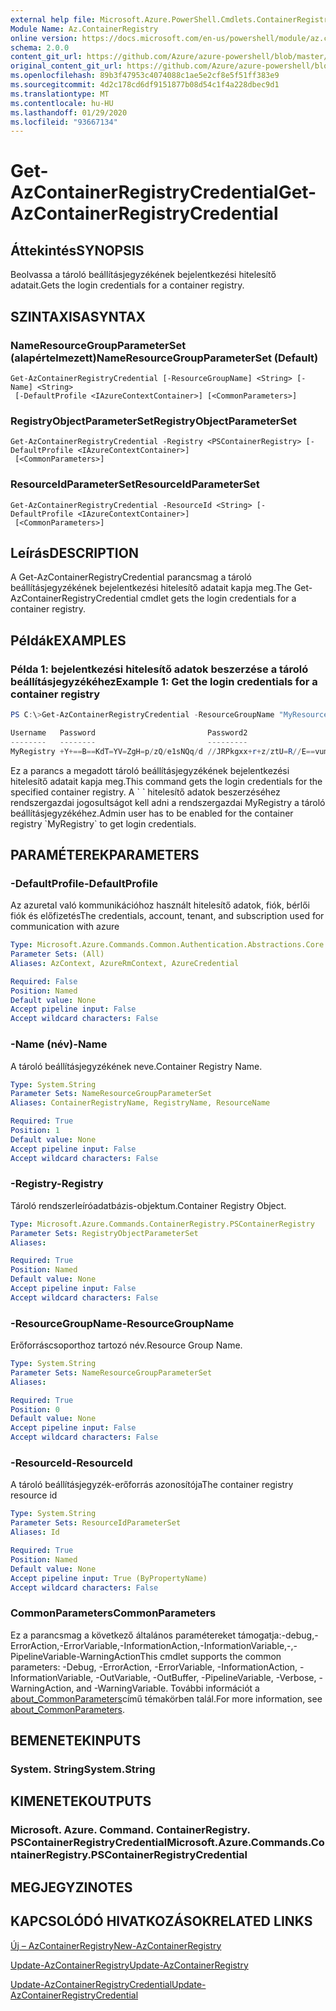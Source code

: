 ```yaml
---
external help file: Microsoft.Azure.PowerShell.Cmdlets.ContainerRegistry.dll-Help.xml
Module Name: Az.ContainerRegistry
online version: https://docs.microsoft.com/en-us/powershell/module/az.containerregistry/get-azcontainerregistrycredential
schema: 2.0.0
content_git_url: https://github.com/Azure/azure-powershell/blob/master/src/ContainerRegistry/ContainerRegistry/help/Get-AzContainerRegistryCredential.md
original_content_git_url: https://github.com/Azure/azure-powershell/blob/master/src/ContainerRegistry/ContainerRegistry/help/Get-AzContainerRegistryCredential.md
ms.openlocfilehash: 89b3f47953c4074088c1ae5e2cf8e5f51ff383e9
ms.sourcegitcommit: 4d2c178cd6df9151877b08d54c1f4a228dbec9d1
ms.translationtype: MT
ms.contentlocale: hu-HU
ms.lasthandoff: 01/29/2020
ms.locfileid: "93667134"
---
```

# <span data-ttu-id="3ec1d-101">Get-AzContainerRegistryCredential</span><span class="sxs-lookup"><span data-stu-id="3ec1d-101">Get-AzContainerRegistryCredential</span></span>

## <span data-ttu-id="3ec1d-102">Áttekintés</span><span class="sxs-lookup"><span data-stu-id="3ec1d-102">SYNOPSIS</span></span>
<span data-ttu-id="3ec1d-103">Beolvassa a tároló beállításjegyzékének bejelentkezési hitelesítő adatait.</span><span class="sxs-lookup"><span data-stu-id="3ec1d-103">Gets the login credentials for a container registry.</span></span>

## <span data-ttu-id="3ec1d-104">SZINTAXISA</span><span class="sxs-lookup"><span data-stu-id="3ec1d-104">SYNTAX</span></span>

### <span data-ttu-id="3ec1d-105">NameResourceGroupParameterSet (alapértelmezett)</span><span class="sxs-lookup"><span data-stu-id="3ec1d-105">NameResourceGroupParameterSet (Default)</span></span>
```
Get-AzContainerRegistryCredential [-ResourceGroupName] <String> [-Name] <String>
 [-DefaultProfile <IAzureContextContainer>] [<CommonParameters>]
```

### <span data-ttu-id="3ec1d-106">RegistryObjectParameterSet</span><span class="sxs-lookup"><span data-stu-id="3ec1d-106">RegistryObjectParameterSet</span></span>
```
Get-AzContainerRegistryCredential -Registry <PSContainerRegistry> [-DefaultProfile <IAzureContextContainer>]
 [<CommonParameters>]
```

### <span data-ttu-id="3ec1d-107">ResourceIdParameterSet</span><span class="sxs-lookup"><span data-stu-id="3ec1d-107">ResourceIdParameterSet</span></span>
```
Get-AzContainerRegistryCredential -ResourceId <String> [-DefaultProfile <IAzureContextContainer>]
 [<CommonParameters>]
```

## <span data-ttu-id="3ec1d-108">Leírás</span><span class="sxs-lookup"><span data-stu-id="3ec1d-108">DESCRIPTION</span></span>
<span data-ttu-id="3ec1d-109">A Get-AzContainerRegistryCredential parancsmag a tároló beállításjegyzékének bejelentkezési hitelesítő adatait kapja meg.</span><span class="sxs-lookup"><span data-stu-id="3ec1d-109">The Get-AzContainerRegistryCredential cmdlet gets the login credentials for a container registry.</span></span>

## <span data-ttu-id="3ec1d-110">Példák</span><span class="sxs-lookup"><span data-stu-id="3ec1d-110">EXAMPLES</span></span>

### <span data-ttu-id="3ec1d-111">Példa 1: bejelentkezési hitelesítő adatok beszerzése a tároló beállításjegyzékéhez</span><span class="sxs-lookup"><span data-stu-id="3ec1d-111">Example 1: Get the login credentials for a container registry</span></span>
```powershell
PS C:\>Get-AzContainerRegistryCredential -ResourceGroupName "MyResourceGroup" -Name "MyRegistry"

Username   Password                         Password2
--------   --------                         ---------
MyRegistry +Y+==B==KdT=YV=ZgH=p/zQ/e1sNQq/d //JRPkgxx+r+z/ztU=R//E==vum=pRKL
```

<span data-ttu-id="3ec1d-112">Ez a parancs a megadott tároló beállításjegyzékének bejelentkezési hitelesítő adatait kapja meg.</span><span class="sxs-lookup"><span data-stu-id="3ec1d-112">This command gets the login credentials for the specified container registry.</span></span>
<span data-ttu-id="3ec1d-113">A \` \` hitelesítő adatok beszerzéséhez rendszergazdai jogosultságot kell adni a rendszergazdai MyRegistry a tároló beállításjegyzékéhez.</span><span class="sxs-lookup"><span data-stu-id="3ec1d-113">Admin user has to be enabled for the container registry \`MyRegistry\` to get login credentials.</span></span>

## <span data-ttu-id="3ec1d-114">PARAMÉTEREK</span><span class="sxs-lookup"><span data-stu-id="3ec1d-114">PARAMETERS</span></span>

### <span data-ttu-id="3ec1d-115">-DefaultProfile</span><span class="sxs-lookup"><span data-stu-id="3ec1d-115">-DefaultProfile</span></span>
<span data-ttu-id="3ec1d-116">Az azuretal való kommunikációhoz használt hitelesítő adatok, fiók, bérlői fiók és előfizetés</span><span class="sxs-lookup"><span data-stu-id="3ec1d-116">The credentials, account, tenant, and subscription used for communication with azure</span></span>

```yaml
Type: Microsoft.Azure.Commands.Common.Authentication.Abstractions.Core.IAzureContextContainer
Parameter Sets: (All)
Aliases: AzContext, AzureRmContext, AzureCredential

Required: False
Position: Named
Default value: None
Accept pipeline input: False
Accept wildcard characters: False
```

### <span data-ttu-id="3ec1d-117">-Name (név)</span><span class="sxs-lookup"><span data-stu-id="3ec1d-117">-Name</span></span>
<span data-ttu-id="3ec1d-118">A tároló beállításjegyzékének neve.</span><span class="sxs-lookup"><span data-stu-id="3ec1d-118">Container Registry Name.</span></span>

```yaml
Type: System.String
Parameter Sets: NameResourceGroupParameterSet
Aliases: ContainerRegistryName, RegistryName, ResourceName

Required: True
Position: 1
Default value: None
Accept pipeline input: False
Accept wildcard characters: False
```

### <span data-ttu-id="3ec1d-119">-Registry</span><span class="sxs-lookup"><span data-stu-id="3ec1d-119">-Registry</span></span>
<span data-ttu-id="3ec1d-120">Tároló rendszerleíróadatbázis-objektum.</span><span class="sxs-lookup"><span data-stu-id="3ec1d-120">Container Registry Object.</span></span>

```yaml
Type: Microsoft.Azure.Commands.ContainerRegistry.PSContainerRegistry
Parameter Sets: RegistryObjectParameterSet
Aliases:

Required: True
Position: Named
Default value: None
Accept pipeline input: False
Accept wildcard characters: False
```

### <span data-ttu-id="3ec1d-121">-ResourceGroupName</span><span class="sxs-lookup"><span data-stu-id="3ec1d-121">-ResourceGroupName</span></span>
<span data-ttu-id="3ec1d-122">Erőforráscsoporthoz tartozó név.</span><span class="sxs-lookup"><span data-stu-id="3ec1d-122">Resource Group Name.</span></span>

```yaml
Type: System.String
Parameter Sets: NameResourceGroupParameterSet
Aliases:

Required: True
Position: 0
Default value: None
Accept pipeline input: False
Accept wildcard characters: False
```

### <span data-ttu-id="3ec1d-123">-ResourceId</span><span class="sxs-lookup"><span data-stu-id="3ec1d-123">-ResourceId</span></span>
<span data-ttu-id="3ec1d-124">A tároló beállításjegyzék-erőforrás azonosítója</span><span class="sxs-lookup"><span data-stu-id="3ec1d-124">The container registry resource id</span></span>

```yaml
Type: System.String
Parameter Sets: ResourceIdParameterSet
Aliases: Id

Required: True
Position: Named
Default value: None
Accept pipeline input: True (ByPropertyName)
Accept wildcard characters: False
```

### <span data-ttu-id="3ec1d-125">CommonParameters</span><span class="sxs-lookup"><span data-stu-id="3ec1d-125">CommonParameters</span></span>
<span data-ttu-id="3ec1d-126">Ez a parancsmag a következő általános paramétereket támogatja:-debug,-ErrorAction,-ErrorVariable,-InformationAction,-InformationVariable,-,-PipelineVariable-WarningAction</span><span class="sxs-lookup"><span data-stu-id="3ec1d-126">This cmdlet supports the common parameters: -Debug, -ErrorAction, -ErrorVariable, -InformationAction, -InformationVariable, -OutVariable, -OutBuffer, -PipelineVariable, -Verbose, -WarningAction, and -WarningVariable.</span></span> <span data-ttu-id="3ec1d-127">További információt a [about_CommonParameters](https://go.microsoft.com/fwlink/?LinkID=113216)című témakörben talál.</span><span class="sxs-lookup"><span data-stu-id="3ec1d-127">For more information, see [about_CommonParameters](https://go.microsoft.com/fwlink/?LinkID=113216).</span></span>

## <span data-ttu-id="3ec1d-128">BEMENETEK</span><span class="sxs-lookup"><span data-stu-id="3ec1d-128">INPUTS</span></span>

### <span data-ttu-id="3ec1d-129">System. String</span><span class="sxs-lookup"><span data-stu-id="3ec1d-129">System.String</span></span>

## <span data-ttu-id="3ec1d-130">KIMENETEK</span><span class="sxs-lookup"><span data-stu-id="3ec1d-130">OUTPUTS</span></span>

### <span data-ttu-id="3ec1d-131">Microsoft. Azure. Command. ContainerRegistry. PSContainerRegistryCredential</span><span class="sxs-lookup"><span data-stu-id="3ec1d-131">Microsoft.Azure.Commands.ContainerRegistry.PSContainerRegistryCredential</span></span>

## <span data-ttu-id="3ec1d-132">MEGJEGYZI</span><span class="sxs-lookup"><span data-stu-id="3ec1d-132">NOTES</span></span>

## <span data-ttu-id="3ec1d-133">KAPCSOLÓDÓ HIVATKOZÁSOK</span><span class="sxs-lookup"><span data-stu-id="3ec1d-133">RELATED LINKS</span></span>

[<span data-ttu-id="3ec1d-134">Új – AzContainerRegistry</span><span class="sxs-lookup"><span data-stu-id="3ec1d-134">New-AzContainerRegistry</span></span>](New-AzContainerRegistry.md)

[<span data-ttu-id="3ec1d-135">Update-AzContainerRegistry</span><span class="sxs-lookup"><span data-stu-id="3ec1d-135">Update-AzContainerRegistry</span></span>](Update-AzContainerRegistry.md)

[<span data-ttu-id="3ec1d-136">Update-AzContainerRegistryCredential</span><span class="sxs-lookup"><span data-stu-id="3ec1d-136">Update-AzContainerRegistryCredential</span></span>](Update-AzContainerRegistryCredential.md)

